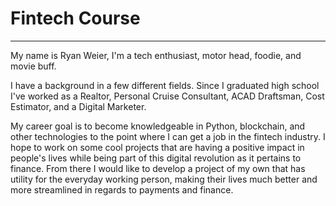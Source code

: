# Fintech Course

---

My name is Ryan Weier, I'm a tech enthusiast, motor head, foodie, and movie buff.

I have a background in a few different fields. Since I graduated high school I've worked as a Realtor, Personal Cruise Consultant, ACAD Draftsman, Cost Estimator, and a Digital Marketer.

My career goal is to become knowledgeable in Python, blockchain, and other technologies to the point where I can get a job in the fintech industry. I hope to work on some cool projects that are having a positive impact in people's lives while being part of this digital revolution as it pertains to finance. From there I would like to develop a project of my own that has utility for the everyday working person, making their lives much better and more streamlined in regards to payments and finance.
